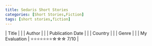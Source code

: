 ```yaml
---
title: Sedaris Short Stories
categories: [Short Stories,Fiction]
tags: [short stories,fiction]
---
```


| Title |  |
| Author |  |
| Publication Date |   |
| Country |  |
| Genre |   |
| My Evaluation | ⭐⭐⭐⭐⭐⭐⭐☆☆☆ 7/10  |
        